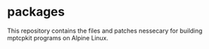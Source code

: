 # packages

This repository contains the files and patches nessecary for building mptcpkit programs on Alpine Linux. 
